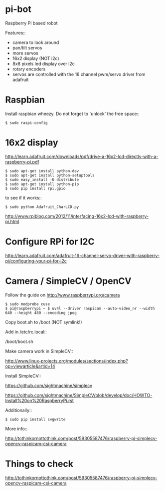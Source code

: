 pi-bot
======

Raspberry Pi based robot

Features::

- camera to look around
- pan/tilt servos
- more servos
- 16x2 display (NOT i2c)
- 8x8 pixels led display over i2c
- rotary encoders
- servos are controlled with the 16 channel pwm/servo driver from adafruit


Raspbian
========

Install raspbian wheezy. Do not forget to 'unlock' the free space::

    $ sudo raspi-config

16x2 display
============

http://learn.adafruit.com/downloads/pdf/drive-a-16x2-lcd-directly-with-a-raspberry-pi.pdf


    $ sudo apt-get install python-dev
    $ sudo apt-get install python-setuptools
    $ sudo easy_install -U distribute
    $ sudo apt-get install python-pip
    $ sudo pip install rpi.gpio

to see if it works::


    $ sudo python Adafruit_CharLCD.py


http://www.rpiblog.com/2012/11/interfacing-16x2-lcd-with-raspberry-pi.html


Configure RPi for I2C
=====================

http://learn.adafruit.com/adafruit-16-channel-servo-driver-with-raspberry-pi/configuring-your-pi-for-i2c



Camera / SimpleCV / OpenCV
==========================

Follow the guide on http://www.raspberrypi.org/camera

    $ sudo modprobe cuse
    $ pi@raspberrypi ~ $ uv4l --driver raspicam --auto-video_nr --width 640 --height 480 --encoding jpeg

Copy boot.sh to /boot (NOT symlink!)

Add in /etc/rc.local::

/boot/boot.sh

Make camera work in SimpleCV::

http://www.linux-projects.org/modules/sections/index.php?op=viewarticle&artid=14

Install SimpleCV::

https://github.com/sightmachine/simplecv

https://github.com/sightmachine/SimpleCV/blob/develop/doc/HOWTO-Install%20on%20RaspberryPi.rst

Additionally::

    $ sudo pip install svgwrite


More info::

http://tothinkornottothink.com/post/59305587476/raspberry-pi-simplecv-opencv-raspicam-csi-camera


Things to check
===============



http://tothinkornottothink.com/post/59305587476/raspberry-pi-simplecv-opencv-raspicam-csi-camera